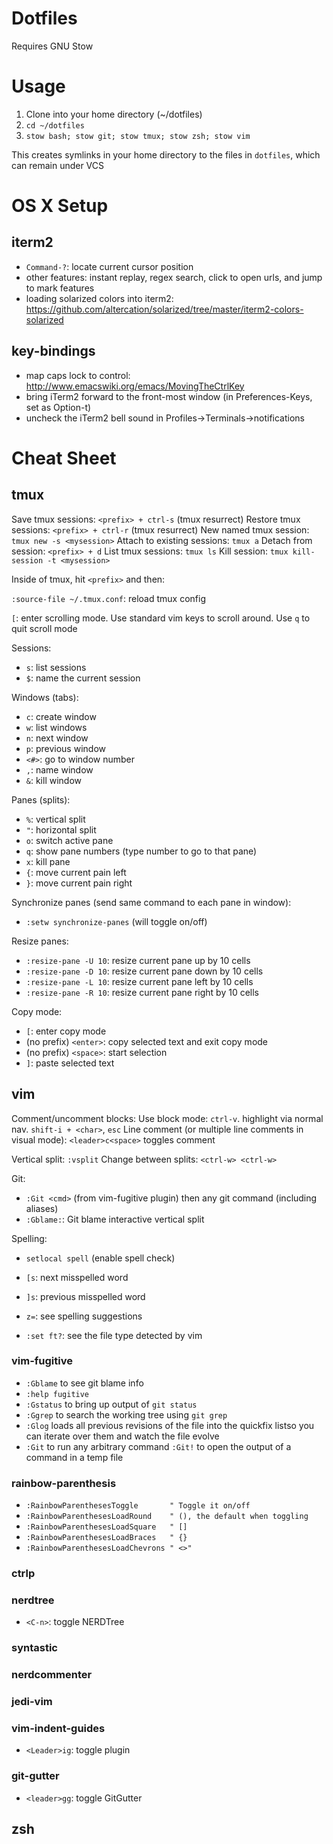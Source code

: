 Dotfiles
===========================

Requires GNU Stow

# Usage
1. Clone into your home directory (~/dotfiles)
2. `cd ~/dotfiles`
3. `stow bash; stow git; stow tmux; stow zsh; stow vim`


This creates symlinks in your home directory to the files in `dotfiles`,
which can remain under VCS

# OS X Setup

## iterm2
* `Command-?`: locate current cursor position
* other features: instant replay, regex search, click to open urls, and jump to mark features
* loading solarized colors into iterm2: https://github.com/altercation/solarized/tree/master/iterm2-colors-solarized

## key-bindings
* map caps lock to control: http://www.emacswiki.org/emacs/MovingTheCtrlKey
* bring iTerm2 forward to the front-most window (in Preferences-Keys, set as Option-t)
* uncheck the iTerm2 bell sound in Profiles->Terminals->notifications

# Cheat Sheet
## tmux
Save tmux sessions: `<prefix> + ctrl-s` (tmux resurrect)
Restore tmux sessions: `<prefix> + ctrl-r` (tmux resurrect)
New named tmux session: `tmux new -s <mysession>`
Attach to existing sessions: `tmux a`
Detach from session: `<prefix> + d`
List tmux sessions: `tmux ls`
Kill session: `tmux kill-session -t <mysession>`

Inside of tmux, hit `<prefix>` and then:

`:source-file ~/.tmux.conf`: reload tmux config

`[`: enter scrolling mode. Use standard vim keys to scroll around. Use
`q` to quit scroll mode

Sessions:
* `s`: list sessions
* `$`: name the current session

Windows (tabs):
* `c`: create window
* `w`: list windows
* `n`: next window
* `p`: previous window
* `<#>`: go to window number
* `,`: name window
* `&`: kill window

Panes (splits):
* `%`: vertical split
* `"`: horizontal split
* `o`: switch active pane
* `q`: show pane numbers (type number to go to that pane)
* `x`: kill pane
* `{`: move current pain left
* `}`: move current pain right

Synchronize panes (send same command to each pane in window):
* `:setw synchronize-panes` (will toggle on/off)

Resize panes:
* `:resize-pane -U 10`: resize current pane up by 10 cells
* `:resize-pane -D 10`: resize current pane down by 10 cells
* `:resize-pane -L 10`: resize current pane left by 10 cells
* `:resize-pane -R 10`: resize current pane right by 10 cells

Copy mode:
* `[`: enter copy mode
* (no prefix) `<enter>`: copy selected text and exit copy mode
* (no prefix) `<space>`: start selection
* `]`: paste selected text


## vim
Comment/uncomment blocks:
Use block mode: `ctrl-v`. highlight via normal nav. `shift-i + <char>`, `esc`
Line comment (or multiple line comments in visual mode): `<leader>c<space>`
toggles comment

Vertical split: `:vsplit`
Change between splits: `<ctrl-w> <ctrl-w>`

Git:
* `:Git <cmd>` (from vim-fugitive plugin) then any git command (including aliases)
* `:Gblame:`: Git blame interactive vertical split

Spelling:
* `setlocal spell` (enable spell check)
* `[s`: next misspelled word
* `]s`: previous misspelled word
* `z=`: see spelling suggestions

* `:set ft?`: see the file type detected by vim

### vim-fugitive
* `:Gblame` to see git blame info
* `:help fugitive`
* `:Gstatus` to bring up output of `git status`
* `:Ggrep` to search the working tree using `git grep`
* `:Glog` loads all previous revisions of the file into the quickfix listso you
    can iterate over them and watch the file evolve
* `:Git` to run any arbitrary command `:Git!` to open the output of a command
    in a temp file

### rainbow-parenthesis
* `:RainbowParenthesesToggle       " Toggle it on/off`
* `:RainbowParenthesesLoadRound    " (), the default when toggling`
* `:RainbowParenthesesLoadSquare   " []`
* `:RainbowParenthesesLoadBraces   " {}`
* `:RainbowParenthesesLoadChevrons " <>"`

### ctrlp

### nerdtree
* `<C-n>`: toggle NERDTree

### syntastic

### nerdcommenter

### jedi-vim

### vim-indent-guides
* `<Leader>ig`: toggle plugin

### git-gutter
* `<leader>gg`: toggle GitGutter

## zsh
